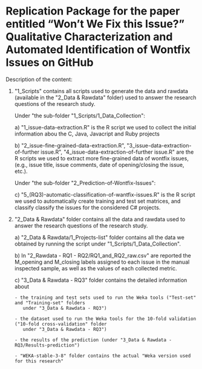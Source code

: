 # Replication Package for the paper entitled “Won’t We Fix this Issue?” Qualitative Characterization and Automated Identification of Wontfix Issues on GitHub

Description of the content:

1) "1_Scripts" contains all scripts used to generate the data and rawdata 
   (available in the "2_Data & Rawdata" folder) used to 
    answer the research questions of the research study. 
    
    Under "the sub-folder "1_Scripts/1_Data_Collection":
    
    a) "1_issue-data-extraction.R" is the R script we used to collect the initial information
       abou the C, Java, Javacript and Ruby projects
       
    b) "2_issue-fine-grained-data-extraction.R", "3_issue-data-extraction-of-further issue.R", "4_issue-data-extraction-of-further issue.R"
       are the R scripts we used to extract more fine-grained data of wontfix issues,
       (e.g., issue title, issue comments, date of opening/closing the issue, etc.).
       
    Under "the sub-folder "2_Prediction-of-Wontfix-Issues":
    
    c) "5_(RQ3)-automatic-classification-of-wantfix-issues.R" is the R script we used to 
       automatically create training and test set matrices,
       and classify classify the issues for the considered C# projects.
       
       

2) "2_Data & Rawdata" folder contains all the data and rawdata used to answer the research questions
   of the research study. 
   	
   	a) "2_Data & Rawdata/1_Projects-list" folder contains all the data we obtained by running the script
   	    under "1_Scripts/1_Data_Collection".
   	    
   		
   	b) In "2_Rawdata - RQ1 - RQ2/RQ1_and_RQ2_raw.csv" are reported the M_opening and M_closing labels assigned 
      to each issue in the manual inspected sample, as well as the values of each collected metric.
      
    c) "3_Data & Rawdata - RQ3" folder contains the detailed information about
    
       - the training and test sets used to run the Weka tools ("Test-set" and "Training-set" folders
          under "3_Data & Rawdata - RQ3") 
          
       - the dataset used to run the Weka tools for the 10-fold validation ("10-fold cross-validation" folder
          under "3_Data & Rawdata - RQ3") 
          
       - the results of the prediction (under "3_Data & Rawdata - RQ3/Results-prediction") 
       
       - "WEKA-stable-3-8" folder contains the actual "Weka version used for this research"
           
        



